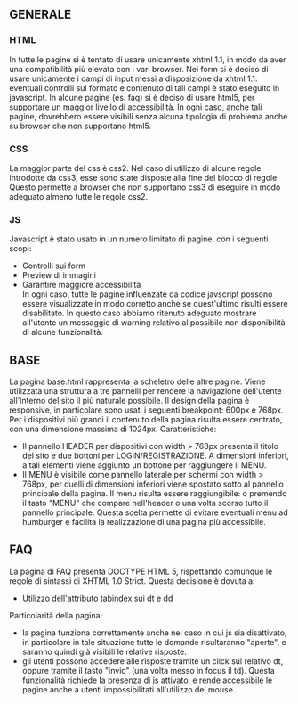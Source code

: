## GENERALE 

### HTML 
In tutte le pagine si è tentato di usare unicamente xhtml 1.1, in modo da aver una compatibilità più elevata con i vari browser. 
Nei form si è deciso di usare unicamente i campi di input messi a disposizione da xhtml 1.1: eventuali controlli sul formato e contenuto di tali campi è stato eseguito in javascript. 
In alcune pagine (es. faq) si è deciso di usare html5, per supportare un maggior livello di accessibilità. In ogni caso, anche tali pagine, dovrebbero essere visibili senza alcuna tipologia di problema anche su browser che non supportano html5.  

### CSS 
La maggior parte del css è css2. Nel caso di utilizzo di alcune regole introdotte da css3, esse sono state disposte alla fine del blocco di regole. Questo permette a browser che non supportano css3 di eseguire in modo adeguato almeno tutte le regole css2. 

### JS
Javascript è stato usato in un numero limitato di pagine, con i seguenti scopi:  
- Controlli sui form 
- Preview di immagini 
- Garantire maggiore accessibilità  
In ogni caso, tutte le pagine influenzate da codice javscript possono essere visualizzate in modo corretto anche se quest'ultimo risulti essere disabilitato. In questo caso abbiamo ritenuto adeguato mostrare all'utente un messaggio di warning relativo al possibile non disponibilità di alcune funzionalità. 


## BASE 
La pagina base.html rappresenta la scheletro delle altre pagine. Viene utilizzata una struttura a tre pannelli per rendere la navigazione dell'utente all'interno del sito il più naturale possibile. Il design della pagina è responsive, in particolare sono usati i seguenti breakpoint: 600px e 768px. Per i dispositivi più grandi il contenuto della pagina risulta essere centrato, con una dimensione massima di 1024px. 
Caratteristiche: 
- Il pannello HEADER per dispositivi con width > 768px presenta il titolo del sito e due bottoni per LOGIN/REGISTRAZIONE. A dimensioni inferiori, a tali elementi viene aggiunto un bottone per raggiungere il MENU. 
- Il MENU è visibile come pannello laterale per schermi con width > 768px, per quelli di dimensioni inferiori viene spostato sotto al pannello principale della pagina. Il menu risulta essere raggiungibile: o premendo il tasto "MENU" che compare nell'header o una volta scorso tutto il pannello principale. Questa scelta permette di evitare eventuali menu ad humburger e facilita la realizzazione di una pagina più accessibile. 

 
 ## FAQ
La pagina di FAQ presenta DOCTYPE HTML 5, rispettando comunque le regole di sintassi di XHTML 1.0 Strict. 
Questa decisione è dovuta a: 
- Utilizzo dell'attributo tabindex sui dt e dd 

Particolarità della pagina: 
- la pagina funziona correttamente anche nel caso in cui js sia disattivato, in particolare in tale situazione 
	tutte le domande risultaranno "aperte", e saranno quindi già visibili le relative risposte.
- gli utenti possono accedere alle risposte tramite un click sul relativo dt, oppure tramite il tasto "invio" (una 
	volta messo in focus il td). Questa funzionalità richiede la presenza di js attivato, e rende accessibile le pagine 
	anche a utenti impossibilitati all'utilizzo del mouse. 

